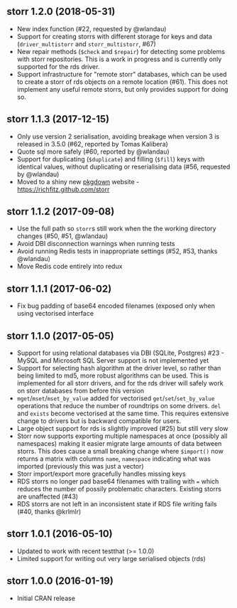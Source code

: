 ## storr 1.2.0 (2018-05-31)

* New index function (#22, requested by @wlandau)
* Support for creating storrs with different storage for keys and data (`driver_multistorr` and `storr_multistorr`, #67)
* New repair methods (`$check` and `$repair`) for detecting some problems with storr repositories.  This is a work in progress and is currently only supported for the rds driver.
* Support infrastructure for "remote storr" databases, which can be used to create a storr of rds objects on a remote location (#61).  This does not implement any useful remote storrs, but only provides support for doing so.

## storr 1.1.3 (2017-12-15)

* Only use version 2 serialisation, avoiding breakage when version 3 is released in 3.5.0 (#62, reported by Tomas Kalibera)
* Quote sql more safely (#60, reported by @wlandau)
* Support for duplicating (`$duplicate`) and filling (`$fill`) keys with identical values, without duplicating or reserialising data (#56, requested by @wlandau)
* Moved to a shiny new [pkgdown](http://pkgdown.r-lib.org) website - https://richfitz.github.com/storr

## storr 1.1.2 (2017-09-08)

* Use the full path so `storr`s still work when the the working directory changes (#50, #51, @wlandau)
* Avoid DBI disconnection warnings when running tests
* Avoid running Redis tests in inappropriate settings (#52, #53, thanks @wlandau)
* Move Redis code entirely into redux

## storr 1.1.1 (2017-06-02)

* Fix bug padding of base64 encoded filenames (exposed only when using vectorised interface

## storr 1.1.0 (2017-05-05)

* Support for using relational databases via DBI (SQLite, Postgres) #23 - MySQL and Microsoft SQL Server support is not implemented yet
* Support for selecting hash algorithm at the driver level, so rather than being limited to md5, more robust algorithms can be used.  This is implemented for all storr drivers, and for the rds driver will safely work on storr databases from before this version
* `mget`/`mset`/`mset_by_value` added for vectorised `get`/`set`/`set_by_value` operations that reduce the number of roundtrips on some drivers.  `del` and `exists` become vectorised at the same time. This requires extensive change to drivers but is backward compatible for users.
* Large object support for rds is slightly improved (#25) but still very slow
* Storr now supports exporting multiple namespaces at once (possibly all namespaces) making it easier migrate large amounts of data between storrs.  This does cause a small breaking change where `$import()` now returns a matrix with columns `name`, `namespace` indicating what was imported (previously this was just a vector)
* Storr import/export more gracefully handles missing keys
* RDS storrs no longer pad base64 filenames with trailing with `=` which reduces the number of possily problematic characters.  Existing storrs are unaffected (#43)
* RDS storrs are not left in an inconsistent state if RDS file writing fails (#40, thanks @krlmlr)

## storr 1.0.1 (2016-05-10)

* Updated to work with recent testthat (>= 1.0.0)
* Limited support for writing out very large serialised objects (rds)

## storr 1.0.0 (2016-01-19)

* Initial CRAN release
